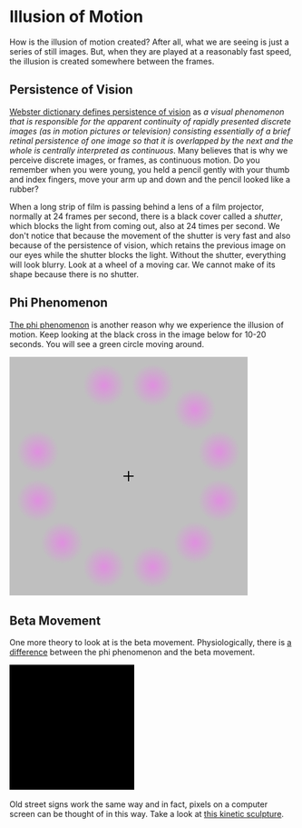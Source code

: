 # Illusion of Motion

How is the illusion of motion created? After all, what we are seeing is just a series of still images. But, when they are played at a reasonably fast speed, the illusion is created somewhere between the frames. 

## Persistence of Vision
[Webster dictionary defines persistence of vision](http://www.merriam-webster.com/medical/persistence%20of%20vision) as *a visual phenomenon that is responsible for the apparent continuity of rapidly presented discrete images (as in motion pictures or television) consisting essentially of a brief retinal persistence of one image so that it is overlapped by the next and the whole is centrally interpreted as continuous*. Many believes that is why we perceive discrete images, or frames, as continuous motion. Do you remember when you were young, you held a pencil gently with your thumb and index fingers, move your arm up and down and the pencil looked like a rubber?

When a long strip of film is passing behind a lens of a film projector, normally at 24 frames per second, there is a black cover called a *shutter*, which blocks the light from coming out, also at 24 times per second. We don't notice that because the movement of the shutter is very fast and also because of the persistence of vision, which retains the previous image on our eyes while the shutter blocks the light. Without the shutter, everything will look blurry. Look at a wheel of a moving car. We cannot make of its shape because there is no shutter.

## Phi Phenomenon
[The phi phenomenon](https://en.wikipedia.org/wiki/Phi_phenomenon) is another reason why we experience the illusion of motion. Keep looking at the black cross in the image below for 10-20 seconds. You will see a green circle moving around.

![Phi Phenomenon](../images/w1/Lilac-Chaser.gif)


## Beta Movement
One more theory to look at is the beta movement. Physiologically, there is [a difference](http://mesosyn.com/mental8-14.html) between the phi phenomenon and the beta movement.

![Beta Movement](../images/w1/Beta-movement.gif)

Old street signs work the same way and in fact, pixels on a computer screen can be thought of in this way. Take a look at [this kinetic sculpture](https://vimeo.com/90523113).

